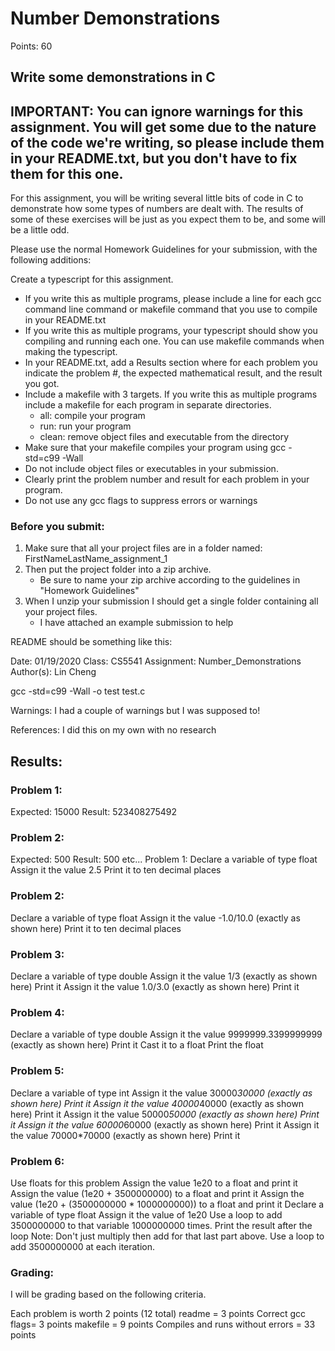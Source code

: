 # Number Demonstrations

Points: 60

## Write some demonstrations in C

## IMPORTANT: You can ignore warnings for this assignment. You will get some due to the nature of the code we're writing, so please include them in your README.txt, but you don't have to fix them for this one.

For this assignment, you will be writing several little bits of code in C to demonstrate how some types of numbers are dealt with. The results of some of these exercises will be just as you expect them to be, and some will be a little odd.

Please use the normal Homework Guidelines for your submission, with the following additions:

Create a typescript for this assignment.

- If you write this as multiple programs, please include a line for each gcc command line command or makefile command that you use to compile in your README.txt
- If you write this as multiple programs, your typescript should show you compiling and running each one. You can use makefile commands when making the typescript.
- In your README.txt, add a Results section where for each problem you indicate the problem #, the expected mathematical result, and the result you got.
- Include a makefile with 3 targets. If you write this as multiple programs include a makefile for each program in separate directories.
  - all: compile your program
  - run: run your program
  - clean: remove object files and executable from the directory
- Make sure that your makefile compiles your program using gcc -std=c99 -Wall
- Do not include object files or executables in your submission.
- Clearly print the problem number and result for each problem in your program.
- Do not use any gcc flags to suppress errors or warnings

### Before you submit:

1. Make sure that all your project files are in a folder named: FirstNameLastName_assignment_1
2. Then put the project folder into a zip archive.
   - Be sure to name your zip archive according to the guidelines in "Homework Guidelines"
3. When I unzip your submission I should get a single folder containing all your project files.
   - I have attached an example submission to help

README should be something like this:

Date: 01/19/2020
Class: CS5541
Assignment: Number_Demonstrations
Author(s): Lin Cheng

gcc -std=c99 -Wall -o test test.c

Warnings: I had a couple of warnings but I was supposed to!

References: I did this on my own with no research

## Results:

### Problem 1:

Expected: 15000
Result: 523408275492

### Problem 2:

Expected: 500
Result: 500
etc...
Problem 1:
Declare a variable of type float
Assign it the value 2.5
Print it to ten decimal places

### Problem 2:

Declare a variable of type float
Assign it the value -1.0/10.0 (exactly as shown here)
Print it to ten decimal places

### Problem 3:

Declare a variable of type double
Assign it the value 1/3 (exactly as shown here)
Print it
Assign it the value 1.0/3.0 (exactly as shown here)
Print it

### Problem 4:

Declare a variable of type double
Assign it the value 9999999.3399999999 (exactly as shown here)
Print it
Cast it to a float
Print the float

### Problem 5:

Declare a variable of type int
Assign it the value 30000*30000 (exactly as shown here)
Print it
Assign it the value 40000*40000 (exactly as shown here)
Print it
Assign it the value 50000*50000 (exactly as shown here)
Print it
Assign it the value 60000*60000 (exactly as shown here)
Print it
Assign it the value 70000\*70000 (exactly as shown here)
Print it

### Problem 6:

Use floats for this problem
Assign the value 1e20 to a float and print it
Assign the value (1e20 + 3500000000) to a float and print it
Assign the value (1e20 + (3500000000 \* 1000000000)) to a float and print it
Declare a variable of type float
Assign it the value of 1e20
Use a loop to add 3500000000 to that variable 1000000000 times.
Print the result after the loop
Note: Don't just multiply then add for that last part above. Use a loop to add 3500000000 at each iteration.

### Grading:

I will be grading based on the following criteria.

Each problem is worth 2 points (12 total)
readme = 3 points
Correct gcc flags= 3 points
makefile = 9 points
Compiles and runs without errors = 33 points
